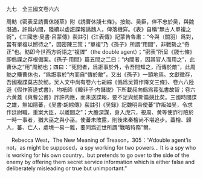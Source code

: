 九七　全三國文卷六六

周魴《密表呈誘曹休牋草》附《誘曹休牋七條》。按魴、吴臣，佯不忠於吴，與魏潛通，許爲内間，陸續以虚誑諜報誘魏人，俾落機穽。《表》自稱“無古人單複之術”，《三國志·吴書·吕蒙傳》裴註引《江表傳》記蒙告魯肅：“今與（關羽）爲對，當有單複以嚮待之”，因密陳三策；“單複”乃《孫子》所謂“用間”，非戰勢之“奇正”也。魴即今世西方術語之“複諜”（the double agent）；“密表”所呈《牋七條》即僞諜之存根備案。《孫子·用間》篇五間之二曰：“内間者，因其官人而用之”，此曹休之“用”周魴也；四曰：“死間者，爲誑事於外，令吾間知之，而傳於敵”，此周魴之賺曹休也，“爲誑事於”内而自“傳於敵”，又出《孫子》一頭地焉。文獻徵存，吾國複諜莫古於魴。吴人文中尚有卷六七胡綜《僞爲吴質作降文三條》、卷六八陸遜《假作答逯式書》，均衹師《韓非子·内儲説》下所載叔向僞爲萇弘書故智；卷六六黄蓋《與曹公書》詐許内應，而未送諜報，要不足與魴斯篇競比矣。三國時間諜之雄，無如隱蕃，《吴書·胡綜傳》裴註引《吴録》記魏明帝使蕃“詐叛如吴，令求作廷尉職，重案大臣，以離間之”；大膽深謀，身入虎穴，視周、黄等使詐行險於一時一事者，猶大巫之與小巫。使蕃未敗露，則後來秦檜尚不堪追步。蓋檜、歸人，蕃、亡人，處境一易一難，要同爲近世所謂“戰略特務”爾。











　Rebecca West，The New Meaning of Treason，305：“A‘double agent’is not，as might be supposed，a spy working for two powers... It is a spy who is working for his own country，but pretends to go over to the side of the enemy by offering them secret service information which is either false and deliberately misleading or true but unimportant.”